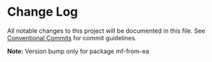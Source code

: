 # Change Log

All notable changes to this project will be documented in this file.
See [Conventional Commits](https://conventionalcommits.org) for commit guidelines.


**Note:** Version bump only for package mf-from-ea
